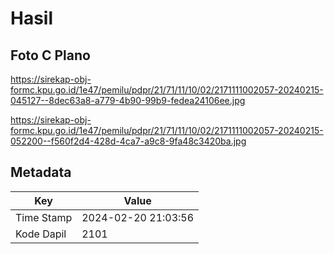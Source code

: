 # Hasil

## Foto C Plano

https://sirekap-obj-formc.kpu.go.id/1e47/pemilu/pdpr/21/71/11/10/02/2171111002057-20240215-045127--8dec63a8-a779-4b90-99b9-fedea24106ee.jpg

https://sirekap-obj-formc.kpu.go.id/1e47/pemilu/pdpr/21/71/11/10/02/2171111002057-20240215-052200--f560f2d4-428d-4ca7-a9c8-9fa48c3420ba.jpg


## Metadata

| Key        | Value               |
| ---------- | ------------------- |
| Time Stamp | 2024-02-20 21:03:56 |
| Kode Dapil | 2101                |




